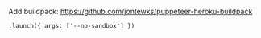 Add buildpack:
https://github.com/jontewks/puppeteer-heroku-buildpack

`.launch({ args: ['--no-sandbox'] })`